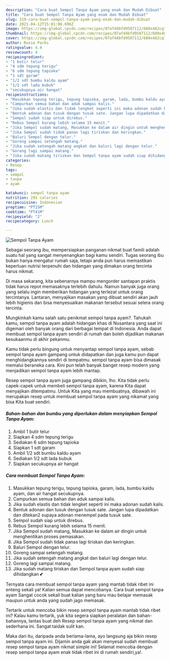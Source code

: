 ```yaml
---
description: "Cara buat Sempol Tanpa Ayam yang enak dan Mudah Dibuat"
title: "Cara buat Sempol Tanpa Ayam yang enak dan Mudah Dibuat"
slug: 319-cara-buat-sempol-tanpa-ayam-yang-enak-dan-mudah-dibuat
date: 2021-04-12T15:01:06.696Z
image: https://img-global.cpcdn.com/recipes/07afd4bfd9507112/680x482cq70/sempol-tanpa-ayam-foto-resep-utama.jpg
thumbnail: https://img-global.cpcdn.com/recipes/07afd4bfd9507112/680x482cq70/sempol-tanpa-ayam-foto-resep-utama.jpg
cover: https://img-global.cpcdn.com/recipes/07afd4bfd9507112/680x482cq70/sempol-tanpa-ayam-foto-resep-utama.jpg
author: Roxie Parks
ratingvalue: 4.4
reviewcount: 4
recipeingredient:
- "1 butir telur"
- "4 sdm tepung terigu"
- "6 sdm tepung tapioka"
- "1 sdt garam"
- "1/2 sdt bumbu kaldu ayam"
- "1/2 sdt lada bubuk"
- "secukupnya air hangat"
recipeinstructions:
- "Masukkan tepung terigu, tepung tapioka, garam, lada, bumbu kaldu ayam, dan air hangat secukupnya."
- "Campurkan semua bahan dan aduk sampai kalis."
- "Jika sudah elastis dan tidak lengket seperti ini maka adonan sudah kalis."
- "Bentuk adonan dan tusuk dengan tusuk sate. Jangan lupa dipadatkan dan ditekan2 supaya adonan menempel pada tusuk sate."
- "Sempol sudah siap untuk direbus."
- "Rebus Sempol kurang lebih selama 15 menit."
- "Jika Sempol sudah matang, Masukkan ke dalam air dingin untuk menghentikan proses pemasakan."
- "Jika Sempol sudah tidak panas lagi tiriskan dan keringkan."
- "Baluri Sempol dengan telur."
- "Goreng sampai setengah matang."
- "Jika sudah setengah matang angkat dan baluri lagi dengan telur."
- "Goreng lagi sampai matang."
- "Jika sudah matang tiriskan dan Sempol tanpa ayam sudah siap dihidangkan 💕"
categories:
- Resep
tags:
- sempol
- tanpa
- ayam

katakunci: sempol tanpa ayam 
nutrition: 291 calories
recipecuisine: Indonesian
preptime: "PT15M"
cooktime: "PT41M"
recipeyield: "2"
recipecategory: Lunch

---
```



![Sempol Tanpa Ayam](https://img-global.cpcdn.com/recipes/07afd4bfd9507112/680x482cq70/sempol-tanpa-ayam-foto-resep-utama.jpg)

Sebagai seorang ibu, mempersiapkan panganan nikmat buat famili adalah suatu hal yang sangat menyenangkan bagi kamu sendiri. Tugas seorang ibu bukan hanya mengatur rumah saja, tetapi anda pun harus memastikan keperluan nutrisi terpenuhi dan hidangan yang dimakan orang tercinta harus nikmat.

Di masa  sekarang, kita sebenarnya mampu mengorder santapan praktis tidak harus repot memasaknya terlebih dahulu. Namun banyak juga orang yang selalu ingin memberikan hidangan yang terlezat untuk orang tercintanya. Lantaran, menyajikan masakan yang dibuat sendiri akan jauh lebih higienis dan bisa menyesuaikan makanan tersebut sesuai selera orang tercinta. 



Mungkinkah kamu salah satu penikmat sempol tanpa ayam?. Tahukah kamu, sempol tanpa ayam adalah hidangan khas di Nusantara yang saat ini digemari oleh banyak orang dari berbagai tempat di Indonesia. Anda dapat membuat sempol tanpa ayam sendiri di rumah dan boleh dijadikan makanan kesukaanmu di akhir pekanmu.

Kamu tidak perlu bingung untuk menyantap sempol tanpa ayam, sebab sempol tanpa ayam gampang untuk didapatkan dan juga kamu pun dapat menghidangkannya sendiri di tempatmu. sempol tanpa ayam bisa dimasak memalui beraneka cara. Kini pun telah banyak banget resep modern yang menjadikan sempol tanpa ayam lebih mantap.

Resep sempol tanpa ayam juga gampang dibikin, lho. Kita tidak perlu capek-capek untuk membeli sempol tanpa ayam, karena Kita dapat menyajikan ditempatmu. Untuk Kita yang mau membuatnya, dibawah ini merupakan resep untuk membuat sempol tanpa ayam yang nikamat yang bisa Kita buat sendiri.

<!--inarticleads1-->

##### Bahan-bahan dan bumbu yang diperlukan dalam menyiapkan Sempol Tanpa Ayam:

1. Ambil 1 butir telur
1. Siapkan 4 sdm tepung terigu
1. Sediakan 6 sdm tepung tapioka
1. Siapkan 1 sdt garam
1. Ambil 1/2 sdt bumbu kaldu ayam
1. Sediakan 1/2 sdt lada bubuk
1. Siapkan secukupnya air hangat




<!--inarticleads2-->

##### Cara membuat Sempol Tanpa Ayam:

1. Masukkan tepung terigu, tepung tapioka, garam, lada, bumbu kaldu ayam, dan air hangat secukupnya.
1. Campurkan semua bahan dan aduk sampai kalis.
1. Jika sudah elastis dan tidak lengket seperti ini maka adonan sudah kalis.
1. Bentuk adonan dan tusuk dengan tusuk sate. Jangan lupa dipadatkan dan ditekan2 supaya adonan menempel pada tusuk sate.
1. Sempol sudah siap untuk direbus.
1. Rebus Sempol kurang lebih selama 15 menit.
1. Jika Sempol sudah matang, Masukkan ke dalam air dingin untuk menghentikan proses pemasakan.
1. Jika Sempol sudah tidak panas lagi tiriskan dan keringkan.
1. Baluri Sempol dengan telur.
1. Goreng sampai setengah matang.
1. Jika sudah setengah matang angkat dan baluri lagi dengan telur.
1. Goreng lagi sampai matang.
1. Jika sudah matang tiriskan dan Sempol tanpa ayam sudah siap dihidangkan 💕




Ternyata cara membuat sempol tanpa ayam yang mantab tidak ribet ini enteng sekali ya! Kalian semua dapat mencobanya. Cara buat sempol tanpa ayam Sangat cocok sekali buat kalian yang baru mau belajar memasak maupun untuk anda yang sudah jago memasak.

Tertarik untuk mencoba bikin resep sempol tanpa ayam mantab tidak ribet ini? Kalau kamu tertarik, yuk kita segera siapkan peralatan dan bahan-bahannya, lantas buat deh Resep sempol tanpa ayam yang nikmat dan sederhana ini. Sangat taidak sulit kan. 

Maka dari itu, daripada anda berlama-lama, ayo langsung aja bikin resep sempol tanpa ayam ini. Dijamin anda gak akan menyesal sudah membuat resep sempol tanpa ayam nikmat simple ini! Selamat mencoba dengan resep sempol tanpa ayam enak tidak ribet ini di rumah sendiri,ya!.

